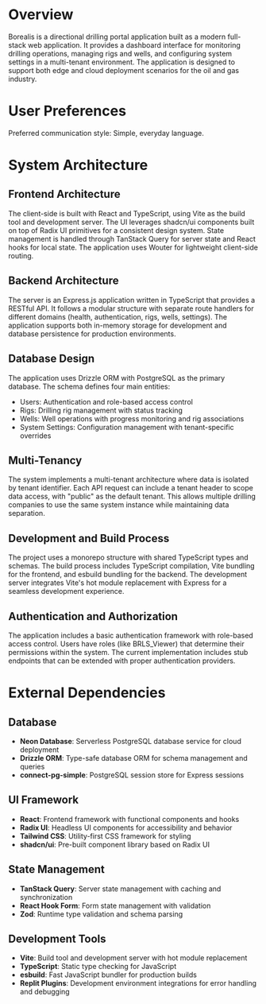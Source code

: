 # Overview

Borealis is a directional drilling portal application built as a modern full-stack web application. It provides a dashboard interface for monitoring drilling operations, managing rigs and wells, and configuring system settings in a multi-tenant environment. The application is designed to support both edge and cloud deployment scenarios for the oil and gas industry.

# User Preferences

Preferred communication style: Simple, everyday language.

# System Architecture

## Frontend Architecture
The client-side is built with React and TypeScript, using Vite as the build tool and development server. The UI leverages shadcn/ui components built on top of Radix UI primitives for a consistent design system. State management is handled through TanStack Query for server state and React hooks for local state. The application uses Wouter for lightweight client-side routing.

## Backend Architecture
The server is an Express.js application written in TypeScript that provides a RESTful API. It follows a modular structure with separate route handlers for different domains (health, authentication, rigs, wells, settings). The application supports both in-memory storage for development and database persistence for production environments.

## Database Design
The application uses Drizzle ORM with PostgreSQL as the primary database. The schema defines four main entities:
- Users: Authentication and role-based access control
- Rigs: Drilling rig management with status tracking
- Wells: Well operations with progress monitoring and rig associations
- System Settings: Configuration management with tenant-specific overrides

## Multi-Tenancy
The system implements a multi-tenant architecture where data is isolated by tenant identifier. Each API request can include a tenant header to scope data access, with "public" as the default tenant. This allows multiple drilling companies to use the same system instance while maintaining data separation.

## Development and Build Process
The project uses a monorepo structure with shared TypeScript types and schemas. The build process includes TypeScript compilation, Vite bundling for the frontend, and esbuild bundling for the backend. The development server integrates Vite's hot module replacement with Express for a seamless development experience.

## Authentication and Authorization
The application includes a basic authentication framework with role-based access control. Users have roles (like BRLS_Viewer) that determine their permissions within the system. The current implementation includes stub endpoints that can be extended with proper authentication providers.

# External Dependencies

## Database
- **Neon Database**: Serverless PostgreSQL database service for cloud deployment
- **Drizzle ORM**: Type-safe database ORM for schema management and queries
- **connect-pg-simple**: PostgreSQL session store for Express sessions

## UI Framework
- **React**: Frontend framework with functional components and hooks
- **Radix UI**: Headless UI components for accessibility and behavior
- **Tailwind CSS**: Utility-first CSS framework for styling
- **shadcn/ui**: Pre-built component library based on Radix UI

## State Management
- **TanStack Query**: Server state management with caching and synchronization
- **React Hook Form**: Form state management with validation
- **Zod**: Runtime type validation and schema parsing

## Development Tools
- **Vite**: Build tool and development server with hot module replacement
- **TypeScript**: Static type checking for JavaScript
- **esbuild**: Fast JavaScript bundler for production builds
- **Replit Plugins**: Development environment integrations for error handling and debugging